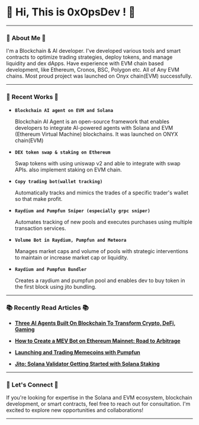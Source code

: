 
# 👋 Hi, This is **0xOpsDev** ! 🎯



---
### 🌟 **About Me** 🌟
I'm a Blockchain & AI developer.
I've developed various tools and smart contracts to optimize trading strategies, deploy tokens, and manage liquidity and dex dApps.
Have experience with EVM chain based development, like Ethereum, Cronos, BSC, Polygon etc. All of Any EVM chains.
Most proud project was launched on Onyx chain(EVM) successfully.

---

### 🚀 **Recent Works** 🚀

- **`Blockchain AI agent on EVM and Solana`**

  Blockchain AI Agent is an open-source framework that enables developers to integrate AI-powered agents with Solana and EVM (Ethereum Virtual Machine) blockchains.
  It was launched on ONYX chain(EVM)

- **`DEX token swap & staking on Ethereum`**

  Swap tokens with using uniswap v2 and able to integrate with swap APIs. also implement staking on EVM chain.

- **`Copy trading bot(wallet tracking)`**

  Automatically tracks and mimics the trades of a specific trader's wallet so that make profit.

- **`Raydium and Pumpfun Sniper (especially grpc sniper)`**

  Automates tracking of new pools and executes purchases using multiple transaction services.

- **`Volume Bot in Raydium, Pumpfun and Meteora`**

  Manages market caps and volume of pools with strategic interventions to maintain or increase market cap or liquidity.
  
- **`Raydium and Pumpfun Bundler`**

  Creates a raydium and pumpfun pool and enables dev to buy token in the first block using jito bundling.
---

### 📚 **Recently Read Articles** 📚

- [**Three AI Agents Built On Blockchain To Transform Crypto, DeFi, Gaming**](https://www.forbes.com/sites/digital-assets/2025/02/06/three-ai-agents-built-on-blockchain-to-transform-crypto-defi-gaming/)

- [**How to Create a MEV Bot on Ethereum Mainnet: Road to Arbitrage**](https://www.blocknative.com/blog/mev-and-creating-a-basic-arbitrage-bot-on-ethereum-mainnet)

- [**Launching and Trading Memecoins with Pumpfun**](https://medium.com/@8093akash/explaining-pump-fun-launching-and-trading-memecoins-and-building-your-pump-fun-clone-1ecc8081c589)

- [**Jito: Solana Validator Getting Started with Solana Staking**](https://www.jito.network/blog/solana-validator-101-getting-started-with-solana-staking/)

---

### 💼 **Let's Connect** 💼
If you're looking for expertise in the Solana and EVM ecosystem, blockchain development, or smart contracts, feel free to reach out for consultation. I'm excited to explore new opportunities and collaborations!

---
